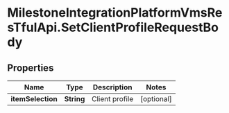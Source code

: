 # MilestoneIntegrationPlatformVmsResTfulApi.SetClientProfileRequestBody

## Properties
Name | Type | Description | Notes
------------ | ------------- | ------------- | -------------
**itemSelection** | **String** | Client profile | [optional] 
